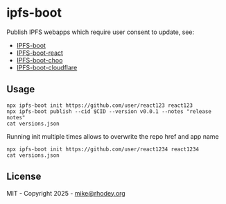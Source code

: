 # ipfs-boot
Publish IPFS webapps which require user consent to update, see:
+ [IPFS-boot](https://github.com/rhodey/IPFS-boot)
+ [IPFS-boot-react](https://github.com/rhodey/IPFS-boot-react)
+ [IPFS-boot-choo](https://github.com/rhodey/IPFS-boot-choo)
+ [IPFS-boot-cloudflare](https://github.com/rhodey/IPFS-boot-cloudflare)

## Usage
```
npx ipfs-boot init https://github.com/user/react123 react123
npx ipfs-boot publish --cid $CID --version v0.0.1 --notes "release notes"
cat versions.json
```

Running init multiple times allows to overwrite the repo href and app name
```
npx ipfs-boot init https://github.com/user/react1234 react1234
cat versions.json
```

## License
MIT - Copyright 2025 - mike@rhodey.org
